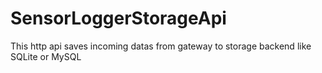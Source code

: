 # SensorLoggerStorageApi
This http api saves incoming datas from gateway to storage backend like SQLite or MySQL
